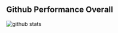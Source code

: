 ## Github Performance Overall

![github stats](https://github-readme-stats.vercel.app/api?username=cygnus7seven&show_icons=true)
